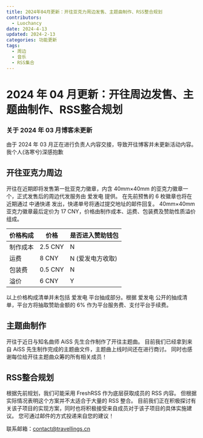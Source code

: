 ```yaml
---
title: 2024年04月更新：开往亚克力周边发售、主题曲制作、RSS整合规划
contributors:
  - Luochancy
date: 2024-4-13
updated: 2024-2-13
categories: 功能更新
tags:
  - 周边
  - 音乐
  - RSS集合
---
```


# 2024 年 04 月更新：开往周边发售、主题曲制作、RSS整合规划

### 关于 2024 年 03 月博客未更新
由于 2024 年 03 月正在进行负责人内容交接，导致开往博客并未更新活动内容。我个人(洛寒兮)深感抱歉

## 开往亚克力周边

开往在近期即将发售第一批亚克力徽章，内含 40mm×40mm 的亚克力徽章一个，正式发售后的周边代发服务由 爱发电 提供。
在先前预售的 6 枚徽章也将在近期通过 中通快递 发出，快递单号将通过提交地址的邮件回复。
40mm×40mm 亚克力徽章最后定价为 17 CNY，价格由制作成本、运费、包装费及赞助性质溢价组成。

| 价格构成 | 价格 | 是否进入赞助钱包 |
|-------|-------|-------|
| 制作成本 | 2.5 CNY | N |
| 运费 | 8 CNY | N (爱发电方收取) |
| 包装费 | 0.5 CNY | N |
| 溢价 | 6 CNY | Y |

以上价格构成清单并未包括 爱发电 平台抽成部分。根据 爱发电 公开的抽成清单，平台方将抽取赞助金额的 6% 作为平台服务费、支付平台手续费。

## 主题曲制作

开往于近日与知名曲师 AiSS 先生合作制作了开往主题曲。
目前我们已经拿到来自 AiSS 先生制作完成的主题曲文件，主题曲上线时间还在进行商讨。
同时也感谢每位给开往主题曲众筹的所有相关成员！

## RSS整合规划

根据先前规划，我们可能采用 FreshRSS 作为底层获取成员的 RSS 内容。
但根据实际情况表明这个方案并不太适合于大量的 RSS 整合。
目前我们正在积极探讨有关该子项目的实现方案，同时也将积极接受来自成员对于该子项目的具体实施建议。
您可通过邮件的方式投递来自您的建议！

联系邮箱：contact@travellings.cn
